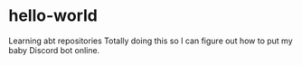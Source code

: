 # hello-world
Learning abt repositories
Totally doing this so I can figure out how to put my baby Discord bot online.
